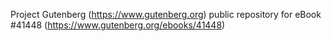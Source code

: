 Project Gutenberg (https://www.gutenberg.org) public repository for eBook #41448 (https://www.gutenberg.org/ebooks/41448)
